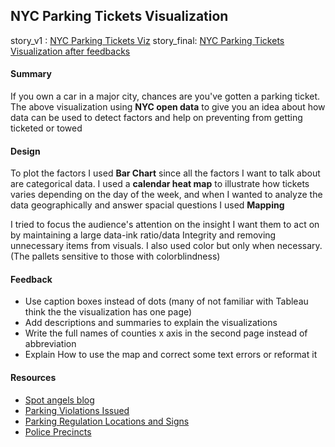 ## NYC Parking Tickets Visualization

story_v1 : [NYC Parking Tickets Viz](https://public.tableau.com/profile/anouar.zbaida#!/vizhome/NYCParkingTicketsViz/V1)
story_final: [NYC Parking Tickets Visualization after feedbacks](https://public.tableau.com/profile/anouar.zbaida#!/vizhome/NYCParkingTicketsVizF/V2)

#### Summary

If you own a car in a major city, chances are you've gotten a parking ticket. The above visualization using **NYC open data** to give you an idea about how data can be used to detect factors and help on preventing from getting ticketed or towed

#### Design

To plot the factors I used **Bar Chart** since all the factors I want to talk about are categorical data.
I used a **calendar heat map** to illustrate how tickets varies depending on the day of the week, and when I wanted to analyze the data geographically and answer spacial questions I used **Mapping**

I tried to focus the audience's attention on the insight I want them to act on by maintaining a large data-ink ratio/data Integrity and removing unnecessary items from visuals. I also used color but only when necessary. (The pallets sensitive to those with colorblindness)

#### Feedback

- Use caption boxes instead of dots (many of not familiar with Tableau think the the visualization has one page)
- Add descriptions and summaries to explain the visualizations
- Write the full names of counties x axis in the second page instead of abbreviation
- Explain How to use the map and correct some text errors or reformat it

#### Resources

- [Spot angels blog](https://www.spotangels.com/blog/)
- [Parking Violations Issued](https://data.cityofnewyork.us/City-Government/Parking-Violations-Issued-Fiscal-Year-2018/pvqr-7yc4)
- [Parking Regulation Locations and Signs](https://data.cityofnewyork.us/Transportation/Parking-Regulation-Locations-and-Signs/xswq-wnv9)
- [Police Precincts](https://data.cityofnewyork.us/Public-Safety/Police-Precincts/78dh-3ptz)
